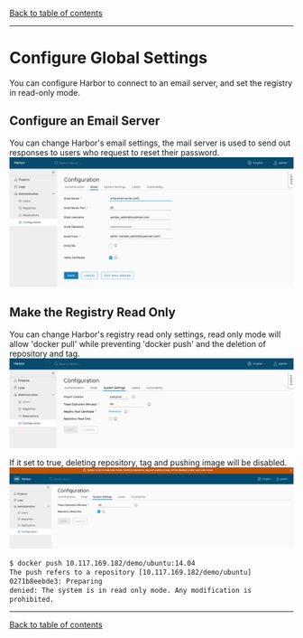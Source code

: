 [Back to table of contents](../_index.md)

----------

# Configure Global Settings

You can configure Harbor to connect to an email server, and set the registry in read-only mode.

## Configure an Email Server

You can change Harbor's email settings, the mail server is used to send out responses to users who request to reset their password.  
![browse project](../../img//new_config_email.png)

## Make the Registry Read Only

You can change Harbor's registry read only settings, read only mode will allow 'docker pull' while preventing 'docker push' and the deletion of repository and tag.
![browse project](../../img//read_only.png)

If it set to true, deleting repository, tag and pushing image will be disabled. 
![browse project](../../img//read_only_enable.png)


```
$ docker push 10.117.169.182/demo/ubuntu:14.04  
The push refers to a repository [10.117.169.182/demo/ubuntu]
0271b8eebde3: Preparing 
denied: The system is in read only mode. Any modification is prohibited.  
```

----------

[Back to table of contents](../_index.md)